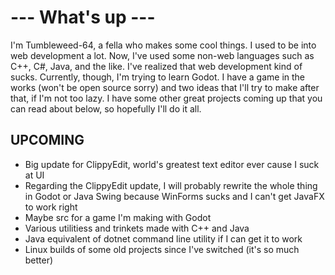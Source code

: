# --- What's up ---

I'm Tumbleweed-64, a fella who makes some cool things. I used to be into web development a lot. Now, I've used some non-web languages such as C++, C#, Java, and the like. I've realized that web development kind of sucks. Currently, though, I'm trying to learn Godot. I have a game in the works (won't be open source sorry) and two ideas that I'll try to make after that, if I'm not too lazy. I have some other great projects coming up that you can read about below, so hopefully I'll do it all.

## UPCOMING

- Big update for ClippyEdit, world's greatest text editor ever cause I suck at UI
- Regarding the ClippyEdit update, I will probably rewrite the whole thing in Godot or Java Swing because WinForms sucks and I can't get JavaFX to work right
- Maybe src for a game I'm making with Godot
- Various utilitiess and trinkets made with C++ and Java
- Java equivalent of dotnet command line utility if I can get it to work
- Linux builds of some old projects since I've switched (it's so much better)
